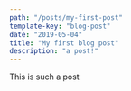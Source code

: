 ```yaml
---
path: "/posts/my-first-post"
template-key: "blog-post"
date: "2019-05-04"
title: "My first blog post"
description: "a post!"
---
```


This is such a post